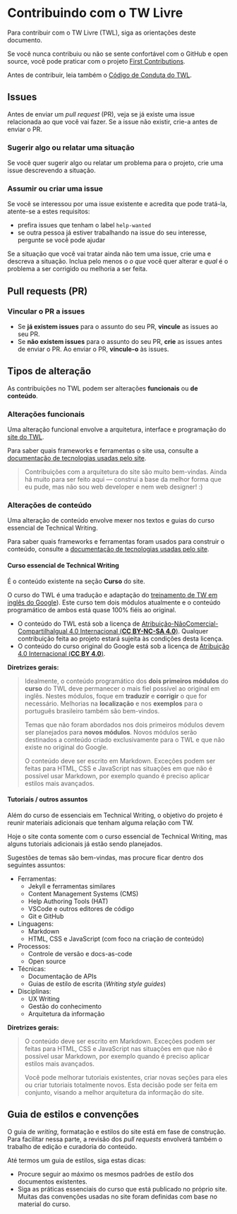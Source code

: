# Contribuindo com o TW Livre

Para contribuir com o TW Livre (TWL), siga as orientações deste documento.

Se você nunca contribuiu ou não se sente confortável com o GitHub e open source, você pode praticar com o projeto [First Contributions](https://github.com/firstcontributions/first-contributions).

Antes de contribuir, leia também o [Código de Conduta do TWL](conduta.md).

## Issues

Antes de enviar um *pull request* (PR), veja se já existe uma issue relacionada ao que você vai fazer. Se a issue não existir, crie-a antes de enviar o PR.

### Sugerir algo ou relatar uma situação

Se você quer sugerir algo ou relatar um problema para o projeto, crie uma issue descrevendo a situação.

### Assumir ou criar uma issue

Se você se interessou por uma issue existente e acredita que pode tratá-la, atente-se a estes requisitos:

* prefira issues que tenham o label `help-wanted`
* se outra pessoa já estiver trabalhando na issue do seu interesse, pergunte se você pode ajudar

Se a situação que você vai tratar ainda não tem uma issue, crie uma e descreva a situação. Inclua pelo menos o *o que* você quer alterar e *qual* é o problema a ser corrigido ou melhoria a ser feita.

## Pull requests (PR)

### Vincular o PR a issues

* Se **já existem issues** para o assunto do seu PR, **vincule** as issues ao seu PR.
* Se **não existem issues** para o assunto do seu PR, **crie** as issues antes de enviar o PR. Ao enviar o PR, **vincule-o** às issues.

## Tipos de alteração

As contribuições no TWL podem ser alterações **funcionais** ou **de conteúdo**.

### Alterações funcionais

Uma alteração funcional envolve a arquitetura, interface e programação do [site do TWL](https://www.twlivre.org/).

Para saber quais frameworks e ferramentas o site usa, consulte a [documentação de tecnologias usadas pelo site](tecnologias.md).

> Contribuições com a arquitetura do site são muito bem-vindas. Ainda há muito para ser feito aqui — construí a base da melhor forma que eu pude, mas não sou web developer e nem web designer! :)

### Alterações de conteúdo

Uma alteração de conteúdo envolve mexer nos textos e guias do curso essencial de Technical Writing.

Para saber quais frameworks e ferramentas foram usados para construir o conteúdo, consulte a [documentação de tecnologias usadas pelo site](tecnologias.md).

#### Curso essencial de Technical Writing

É o conteúdo existente na seção **Curso** do site.

O curso do TWL é uma tradução e adaptação do [treinamento de TW em inglês do Google](https://developers.google.com/tech-writing/)). Este curso tem dois módulos atualmente e o conteúdo programático de ambos está quase 100% fiéis ao original.

* O conteúdo do TWL está sob a licença de [Atribuição-NãoComercial-CompartilhaIgual 4.0 Internacional (**CC BY-NC-SA 4.0**)](https://creativecommons.org/licenses/by-nc-sa/4.0/deed.pt_BR). Qualquer contribuição feita ao projeto estará sujeita às condições desta licença.
* O conteúdo do curso original do Google está sob a licença de [Atribuição 4.0 Internacional (**CC BY 4.0**)](https://creativecommons.org/licenses/by/4.0/deed.pt_BR).

**Diretrizes gerais:**

> Idealmente, o conteúdo programático dos **dois primeiros módulos** do **curso** do TWL deve permanecer o mais fiel possível ao original em inglês. Nestes módulos, foque em **traduzir** e **corrigir** o que for necessário. Melhorias na **localização** e nos **exemplos** para o português brasileiro também são bem-vindos.
>
> Temas que não foram abordados nos dois primeiros módulos devem ser planejados para **novos módulos**. Novos módulos serão destinados a conteúdo criado exclusivamente para o TWL e que não existe no original do Google.
>
> O conteúdo deve ser escrito em Markdown. Exceções podem ser feitas para HTML, CSS e JavaScript nas situações em que não é possível usar Markdown, por exemplo quando é preciso aplicar estilos mais avançados.

#### Tutoriais / outros assuntos

Além do curso de essenciais em Technical Writing, o objetivo do projeto é reunir materiais adicionais que tenham alguma relação com TW.

Hoje o site conta somente com o curso essencial de Technical Writing, mas alguns tutoriais adicionais já estão sendo planejados.

Sugestões de temas são bem-vindas, mas procure ficar dentro dos seguintes assuntos:

* Ferramentas:
  * Jekyll e ferramentas similares
  * Content Management Systems (CMS)
  * Help Authoring Tools (HAT)
  * VSCode e outros editores de código
  * Git e GitHub
* Linguagens:
  * Markdown
  * HTML, CSS e JavaScript (com foco na criação de conteúdo)
* Processos:
  * Controle de versão e docs-as-code
  * Open source
* Técnicas:
  * Documentação de APIs
  * Guias de estilo de escrita (*Writing style guides*)
* Disciplinas:
  * UX Writing
  * Gestão do conhecimento
  * Arquitetura da informação

**Diretrizes gerais:**

> O conteúdo deve ser escrito em Markdown. Exceções podem ser feitas para HTML, CSS e JavaScript nas situações em que não é possível usar Markdown, por exemplo quando é preciso aplicar estilos mais avançados.
>
> Você pode melhorar tutoriais existentes, criar novas seções para eles ou criar tutoriais totalmente novos. Esta decisão pode ser feita em conjunto, visando a melhor arquitetura da informação do site.

## Guia de estilos e convenções

O guia de *writing*, formatação e estilos do site está em fase de construção. Para facilitar nessa parte, a revisão dos *pull requests* envolverá também o trabalho de edição e curadoria do conteúdo.

Até termos um guia de estilos, siga estas dicas:

* Procure seguir ao máximo os mesmos padrões de estilo dos documentos existentes.
* Siga as práticas essenciais do curso que está publicado no próprio site. Muitas das convenções usadas no site foram definidas com base no material do curso.
